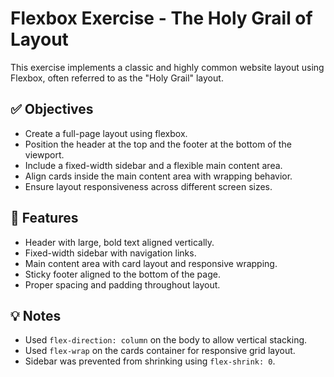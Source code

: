 # Flexbox Exercise - The Holy Grail of Layout

This exercise implements a classic and highly common website layout using Flexbox, often referred to as the "Holy Grail" layout.

## ✅ Objectives

- Create a full-page layout using flexbox.
- Position the header at the top and the footer at the bottom of the viewport.
- Include a fixed-width sidebar and a flexible main content area.
- Align cards inside the main content area with wrapping behavior.
- Ensure layout responsiveness across different screen sizes.

## 🎯 Features

- Header with large, bold text aligned vertically.
- Fixed-width sidebar with navigation links.
- Main content area with card layout and responsive wrapping.
- Sticky footer aligned to the bottom of the page.
- Proper spacing and padding throughout layout.

## 💡 Notes

- Used `flex-direction: column` on the body to allow vertical stacking.
- Used `flex-wrap` on the cards container for responsive grid layout.
- Sidebar was prevented from shrinking using `flex-shrink: 0`.



